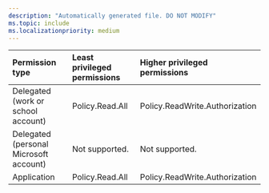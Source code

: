 ```yaml
---
description: "Automatically generated file. DO NOT MODIFY"
ms.topic: include
ms.localizationpriority: medium
---
```


|Permission type|Least privileged permissions|Higher privileged permissions|
|:---|:---|:---|
|Delegated (work or school account)|Policy.Read.All|Policy.ReadWrite.Authorization|
|Delegated (personal Microsoft account)|Not supported.|Not supported.|
|Application|Policy.Read.All|Policy.ReadWrite.Authorization|

